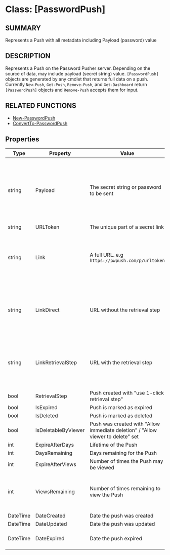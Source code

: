 # Class: [PasswordPush]

## SUMMARY

Represents a Push with all metadata including Payload (password) value

## DESCRIPTION

Represents a Push on the Password Pusher server.  Depending on the source of data, may include payload (secret string) value.
`[PasswordPush]` objects are generated by any cmdlet that returns full data on a push.  Currently `New-Push`, `Get-Push`, `Remove-Push`, and `Get-Dashboard` return
`[PasswordPush]` objects and `Remove-Push` accepts them for input.

## RELATED FUNCTIONS

- [New-PasswordPush](New-PasswordPush.md)
- [ConvertTo-PasswordPush](ConvertTo-PasswordPush.md)

## Properties

| Type | Property | Value | Notes |
|--|--|--|--|
| string | Payload | The secret string or password to be sent | Will not have a value if the API endpoint does not retrieve it (e.g. Dashboard, Delete) |
| string | URLToken | The unique part of a secret link | |
| string | Link | A full URL. e.g `https://pwpush.com/p/urltoken` | Read only, calculated value. `Link` will reflect if 1-click retrieval step was selected |
| string | LinkDirect | URL without the retrieval step | Read only, calculated. Will always reflect the "direct" link (no additional click) |
| string | LinkRetrievalStep | URL with the retrieval step | Read only, calculated. Will always reflect the "additional click needed" link |
| bool   | RetrievalStep | Push created with "use 1-click retrieval step" | |
| bool   | IsExpired | Push is marked as expired | |
| bool   | IsDeleted | Push is marked as deleted ||
| bool   | IsDeletableByViewer | Push was created with "Allow immediate deletion" / "Allow viewer to delete" set ||
| int    | ExpireAfterDays | Lifetime of the Push ||
| int    | DaysRemaining | Days remaining for the Push ||
| int    | ExpireAfterViews | Number of times the Push may be viewed ||
| int    | ViewsRemaining | Number of times remaining to view the Push | For `Get-Push` this will *not* reflect the current request. |
| DateTime | DateCreated | Date the push was created | |
| DateTime | DateUpdated | Date the push was updated | |
| DateTime | DateExpired | Date the push expired | May be '0' if Push is active |
